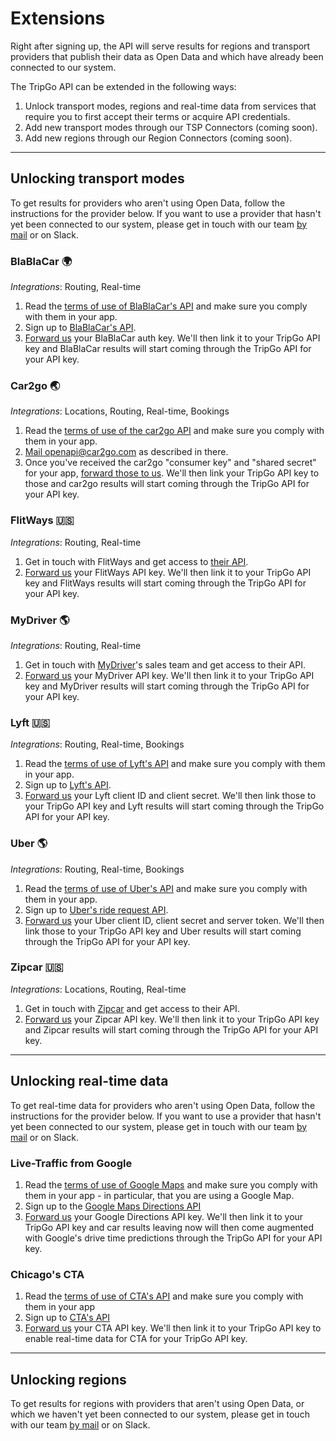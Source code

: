 # Extensions

Right after signing up, the API will serve results for regions and transport providers that publish their data as Open Data and which have already been connected to our system.

The TripGo API can be extended in the following ways:

1. Unlock transport modes, regions and real-time data from services that require you to first accept their terms or acquire API credentials.
2. Add new transport modes through our TSP Connectors (coming soon).
3. Add new regions through our Region Connectors (coming soon).


---

## Unlocking transport modes

To get results for providers who aren't using Open Data, follow the instructions for the provider below. If you want to use a provider that hasn't yet been connected to our system, please get in touch with our team [by mail](mailto:api@skedgo.com) or on Slack.


### BlaBlaCar 🌍

*Integrations*: Routing, Real-time

1. Read the [terms of use of BlaBlaCar's API](https://dev.blablacar.com/terms) and make sure you comply with them in your app.
2. Sign up to [BlaBlaCar's API](https://dev.blablacar.com).
3. [Forward us](mailto:api@skedgo.com) your BlaBlaCar auth key. We'll then link it to your TripGo API key and BlaBlaCar results will start coming through the TripGo API for your API key.


### Car2go 🌏

*Integrations*: Locations, Routing, Real-time, Bookings

1. Read the [terms of use of the car2go API](https://www.car2go.com/api/tou.htm) and make sure you comply with them in your app.
2. [Mail openapi@car2go.com](mailto:openapi@car2go.com) as described in there.
3. Once you've received the car2go "consumer key" and "shared secret" for your app, [forward those to us](mailto:api@skedgo.com). We'll then link your TripGo API key to those and car2go results will start coming through the TripGo API for your API key.


### FlitWays 🇺🇸

*Integrations*: Routing, Real-time

1. Get in touch with FlitWays and get access to [their API](https://flitways.com/api).
2. [Forward us](mailto:api@skedgo.com) your FlitWays API key. We'll then link it to your TripGo API key and FlitWays results will start coming through the TripGo API for your API key.


### MyDriver 🌎

*Integrations*: Routing, Real-time

1. Get in touch with [MyDriver](https://www.mydriver.com)'s sales team and get access to their API.
2. [Forward us](mailto:api@skedgo.com) your MyDriver API key. We'll then link it to your TripGo API key and MyDriver results will start coming through the TripGo API for your API key.


### Lyft 🇺🇸

*Integrations*: Routing, Real-time, Bookings

1. Read the [terms of use of Lyft's API](https://developer.lyft.com/docs/lyft-developer-platform-terms-of-use) and make sure you comply with them in your app.
2. Sign up to [Lyft's API](http://developer.lyft.com).
3. [Forward us](mailto:api@skedgo.com) your Lyft client ID and client secret. We'll then link those to your TripGo API key and Lyft results will start coming through the TripGo API for your API key.


### Uber 🌎

*Integrations*: Routing, Real-time, Bookings

1. Read the [terms of use of Uber's API](https://developer.uber.com/docs/riders/terms-of-use) and make sure you comply with them in your app.
2. Sign up to [Uber's ride request API](https://developer.uber.com/docs/riders/ride-requests/introduction).
3. [Forward us](mailto:api@skedgo.com) your Uber client ID, client secret and server token. We'll then link those to your TripGo API key and Uber results will start coming through the TripGo API for your API key.


### Zipcar 🇺🇸

*Integrations*: Locations, Routing, Real-time

1. Get in touch with [Zipcar](http://www.zipcar.com) and get access to their API.
2. [Forward us](mailto:api@skedgo.com) your Zipcar API key. We'll then link it to your TripGo API key and Zipcar results will start coming through the TripGo API for your API key.


---

## Unlocking real-time data

To get real-time data for providers who aren't using Open Data, follow the instructions for the provider below. If you want to use a provider that hasn't yet been connected to our system, please get in touch with our team [by mail](mailto:api@skedgo.com) or on Slack.

### Live-Traffic from Google

1. Read the [terms of use of Google Maps]() and make sure you comply with them in your app - in particular, that you are using a Google Map.
2. Sign up to the [Google Maps Directions API]()
3. [Forward us](mailto:api@skedgo.com) your Google Directions API key. We'll then link it to your TripGo API key and car results leaving now will then come augmented with Google's drive time predictions through the TripGo API for your API key.

### Chicago's CTA

1. Read the [terms of use of CTA's API](http://www.transitchicago.com/developers/terms.aspx) and make sure you comply with them in your app
2. Sign up to [CTA's API](http://www.transitchicago.com/developers/)
3. [Forward us](mailto:api@skedgo.com) your CTA API key. We'll then link it to your TripGo API key to enable real-time data for CTA for your TripGo API key.


<!--
### Montreal's AMT

1. 
2. [Let us know]() that you comply with the terms. We'll then enable real-time data for AMT for your TripGo API key.
-->

---

## Unlocking regions

To get results for regions with providers that aren't using Open Data, or which we haven't yet been connected to our system, please get in touch with our team [by mail](mailto:api@skedgo.com) or on Slack.
